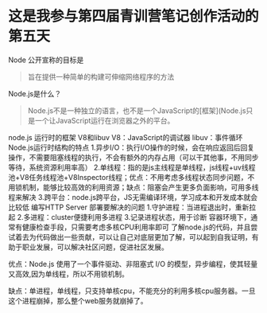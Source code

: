 # 这是我参与第四届青训营笔记创作活动的第五天
Node 公开宣称的目标是
>旨在提供一种简单的构建可伸缩网络程序的方法

Node.js是什么？
>Node.js不是一种独立的语言，也不是一个JavaScript的[框架](Node.js只是一个让JavaScript运行在浏览器之外的平台。



node.js
运行时的框架
V8和libuv
V8：JavaScript的调试器
libuv：事件循环
Node.js运行时结构的特点
    1.异步I/O：执行I/O操作的时候，会在响应返回后回复操作，不需要阻塞线程的执行，不会有额外的内存占用（可以干其他事，不用同步等待，系统资源利用率高）
    2.单线程：指的是js主线程是单线程，js线程+uv线程池+V8任务线程池+V8Inspector线程；优点：不用考虑多线程状态同步问题，不用锁机制，能够比较高效的利用资源；缺点：阻塞会产生更多负面影响，可用多线程来解决
    3.跨平台：node.js跨平台，JS无需编译环境，学习成本和开发成本就会比较低
编写HTTP Server
部署要解决的问题
    1.守护进程：当进程退出时，重新拉起
    2.多进程：cluster便捷利用多进程
    3.记录进程状态，用于诊断
容器环境下，通常有健康检查手段，只需要考虑多核CPU利用率即可
了解node.js的代码，并且尝试着去为代码做出一些贡献，可以让自己对底层更加了解，可以起到自我证明，有助于职业发展，可以解决社区问题，促进社区发展。

优点：Node.js 使用了一个事件驱动、非阻塞式 I/O 的模型，异步编程，使其轻量又高效,因为单线程，所以不用锁机制。

缺点：单进程，单线程，只支持单核cpu，不能充分的利用多核cpu服务器。一旦这个进程崩掉，那么整个web服务就崩掉了。